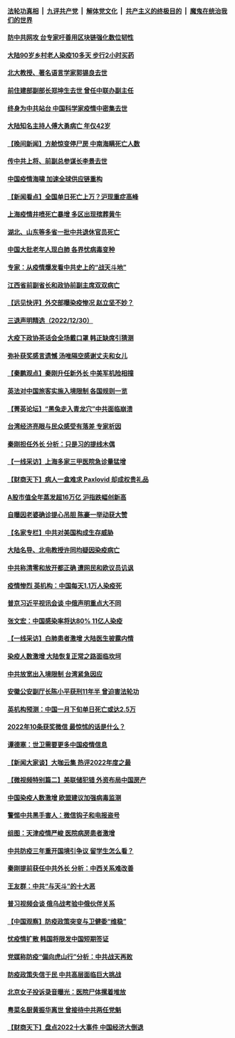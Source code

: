####  [法轮功真相](../../../../basic/blob/master/README.md?t=12312013) &nbsp;|&nbsp; [九评共产党](../../../../9ping.md/blob/master/README.md?t=12312013) &nbsp;|&nbsp; [解体党文化](../../../../jtdwh.md/blob/master/README.md?t=12312013)  &nbsp;|&nbsp; [共产主义的终极目的](../../../../gczydzjmd.md/blob/master/README.md?t=12312013) &nbsp;|&nbsp; [魔鬼在统治我们的世界](../../../../mgztzwmdsj.md/blob/master/README.md?t=12312013) 

#### [防中共网攻 台专家吁善用区块链强化数位韧性](../pages/nsc413/n13896333.md?t=12312013) 

#### [大陆90岁乡村老人染疫10多天 步行2小时买药](../pages/nsc413/n13896313.md?t=12312013) 

#### [北大教授、著名语言学家郭锡良去世](../pages/nsc413/n13896258.md?t=12312013) 

#### [前住建部副部长郑坤生去世 曾任中联办副主任](../pages/nsc413/n13896314.md?t=12312013) 

#### [终身为中共站台 中国科学家疫情中密集去世](../pages/nsc413/n13896298.md?t=12312013) 

#### [大陆知名主持人傅大勇病亡 年仅42岁](../pages/nsc413/n13896257.md?t=12312013) 

#### [【晚间新闻】方舱惊变停尸房 中南海瞒死亡人数](../pages/nsc413/n13896087.md?t=12312013) 

#### [传中共上将、前副总参谋长李景去世](../pages/nsc413/n13896017.md?t=12312013) 




#### [中国疫情海啸 加速全球供应链重构](../pages/nsc413/n13896058.md?t=12312013) 

#### [【新闻看点】全国单日死亡上万？沪现重症高峰](../pages/nsc413/n13895833.md?t=12312013) 

#### [上海疫情井喷死亡暴增 多区出现殡葬黄牛](../pages/nsc413/n13896015.md?t=12312013) 

#### [湖北、山东等多省一批中共退休官员死亡](../pages/nsc413/n13895862.md?t=12312013) 

#### [中国大批老年人现白肺 各界忧病毒变种](../pages/nsc413/n13895907.md?t=12312013) 

#### [专家：从疫情爆发看中共史上的“战天斗地”](../pages/nsc413/n13895470.md?t=12312013) 

#### [江西省前副省长和政协前副主席双双病亡](../pages/nsc413/n13895855.md?t=12312013) 

#### [【远见快评】外交部曝染疫惨况 赵立坚不妙？](../pages/nsc413/n13895840.md?t=12312013) 

#### [三退声明精选（2022/12/30）](../pages/nsc413/n13895871.md?t=12312013) 

#### [大疫下政协茶话会全场戴口罩 韩正缺席引猜测](../pages/nsc413/n13895824.md?t=12312013) 

#### [弥补获奖感言遗憾 汤唯隔空感谢丈夫和女儿](../pages/nsc413/n13895784.md?t=12312013) 

#### [【秦鹏观点】秦刚升任新外长 中美军机险相撞](../pages/nsc413/n13895719.md?t=12312013) 

#### [英法对中国旅客实施入境限制 各国规则一览](../pages/nsc413/n13895639.md?t=12312013) 

#### [【菁英论坛】“黑兔走入青龙穴”中共面临崩溃](../pages/nsc413/n13895575.md?t=12312013) 

#### [台湾经济亮眼与民众感受有落差 专家析因](../pages/nsc413/n13895379.md?t=12312013) 

#### [秦刚担任外长 分析：只是习的提线木偶](../pages/nsc413/n13895637.md?t=12312013) 

#### [【一线采访】上海多家三甲医院急诊量猛增](../pages/nsc413/n13895499.md?t=12312013) 

#### [【财商天下】病人一盒难求 Paxlovid 却成权贵礼品](../pages/nsc413/n13895617.md?t=12312013) 

#### [A股市值全年蒸发超16万亿 沪指跌幅创新高](../pages/nsc413/n13895640.md?t=12312013) 

#### [自曝因老婆确诊提心吊胆 陈豪一举动获大赞](../pages/nsc413/n13895631.md?t=12312013) 

#### [【名家专栏】中共对美国构成生存威胁](../pages/nsc413/n13894391.md?t=12312013) 

#### [大陆名导、北电教授许同均疑因染疫病亡](../pages/nsc413/n13895588.md?t=12312013) 

#### [中共称清零和放开都正确 遭网民和欧议员讥讽](../pages/nsc413/n13895612.md?t=12312013) 

#### [疫情惨烈 英机构：中国每天1.1万人染疫死](../pages/nsc413/n13895628.md?t=12312013) 

#### [普京习近平视讯会谈 中俄声明重点大不同](../pages/nsc413/n13895586.md?t=12312013) 

#### [张文宏：中国感染率将达80% 11亿人染疫](../pages/nsc413/n13895619.md?t=12312013) 

#### [【一线采访】白肺患者激增 大陆医生披露内情](../pages/nsc413/n13895294.md?t=12312013) 

#### [染疫人数激增 大陆恢复正常之路面临坎坷](../pages/nsc413/n13895526.md?t=12312013) 

#### [中共放宽出入境限制 台湾紧急因应](../pages/nsc413/n13895554.md?t=12312013) 

#### [安徽公安副厅长陈小平获刑11年半 曾迫害法轮功](../pages/nsc413/n13895527.md?t=12312013) 

#### [英机构预测：中国一月下旬单日死亡或达2.5万](../pages/nsc413/n13895269.md?t=12312013) 

#### [2022年10条获奖微信 最惊怵的话是什么？](../pages/nsc413/n13895524.md?t=12312013) 

#### [谭德塞：世卫需要更多中国疫情信息](../pages/nsc413/n13895551.md?t=12312013) 

#### [【新闻大家谈】大咖云集 热评2022年度之最](../pages/nsc413/n13895469.md?t=12312013) 

#### [【微视频特别篇二】美联储犯错 外资布局中国房产](../pages/nsc413/n13895476.md?t=12312013) 

#### [中国染疫人数激增 欧盟建议加强病毒监测](../pages/nsc413/n13895491.md?t=12312013) 

#### [警惕中共黑手害人：微信钩子和电报盗号](../pages/nsc413/n13894975.md?t=12312013) 

#### [组图：天津疫情严峻 医院病房患者激增](../pages/nsc413/n13895146.md?t=12312013) 

#### [中共防疫三年重开国境引争议 留学生怎么看？](../pages/nsc413/n13895442.md?t=12312013) 

#### [秦刚提前获任中共外长 分析：中西关系难改善](../pages/nsc413/n13895440.md?t=12312013) 

#### [王友群：中共“与天斗”的十大恶](../pages/nsc413/n13895040.md?t=12312013) 

#### [普习视频会谈 俄乌战考验中俄伙伴关系](../pages/nsc413/n13895357.md?t=12312013) 

#### [【中国观察】防疫政策突变与卫健委“维稳”](../pages/nsc413/n13895108.md?t=12312013) 

#### [忧疫情扩散 韩国将限发中国短期签证](../pages/nsc413/n13895245.md?t=12312013) 

#### [党媒称防疫“偏向虎山行”分析：中共战天再败](../pages/nsc413/n13894577.md?t=12312013) 

#### [防疫政策失信于民 中共高层面临巨大挑战](../pages/nsc413/n13894627.md?t=12312013) 

#### [北京女子投诉录音曝光：医院尸体摞着堆放](../pages/nsc413/n13895124.md?t=12312013) 

#### [粤菜名厨黄振华离世 曾接待中共两任党魁](../pages/nsc413/n13895159.md?t=12312013) 

#### [【财商天下】盘点2022十大事件 中国经济大倒退](../pages/nsc413/n13895368.md?t=12312013) 

